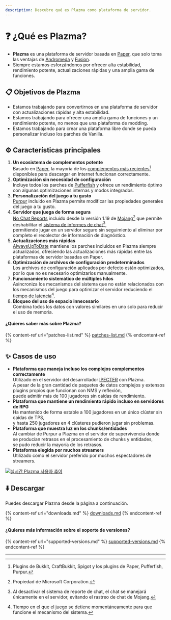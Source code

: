 ```yaml
---
description: Descubre qué es Plazma como plataforma de servidor.
---
```


# ❓ ¿Qué es Plazma?

- **Plazma** es una plataforma de servidor basada en [Paper](https://github.com/PaperMC/Paper), que solo toma las ventajas de [Andromeda](https://github.com/EarendelArchived/Andromeda) y [Fusion](https://github.com/RuinedTechnologyUnify/Fusion).
- Siempre estamos esforzándonos por ofrecer alta estabilidad, rendimiento potente, actualizaciones rápidas y una amplia gama de funciones.

## 📋 Objetivos de Plazma <a href="#id-1" id="id-1"></a>

- Estamos trabajando para convertirnos en una plataforma de servidor con actualizaciones rápidas y alta estabilidad.
- Estamos trabajando para ofrecer una amplia gama de funciones y un rendimiento potente, no menos que una plataforma de modding.
- Estamos trabajando para crear una plataforma libre donde se pueda personalizar incluso los parches de Vanilla.

## ⚙️ Características principales <a href="#id-2" id="id-2"></a>

1. **Un ecosistema de complementos potente**\
   Basado en [Paper](https://github.com/PaperMC/Paper),
   la mayoría de los [complementos más recientes](#user-content-fn-1)[^1] disponibles para descargar en Internet funcionan correctamente.
2. **Optimización sin necesidad de configuración**\
   Incluye todos los parches de [Pufferfish](https://github.com/pufferfish-gg/Pufferfish) y
   ofrece un rendimiento óptimo con algunas optimizaciones internas y modos integrados.
3. **Personalización del juego a tu gusto**\
   [Purpur](https://github.com/PurpurMC/Purpur) incluido en Plazma
   permite modificar las propiedades generales del juego a tu gusto.
4. **Servidor que juega de forma segura**\
   [No Chat Reports](https://github.com/Aizistral-Studios/No-Chat-Reports) incluido desde la versión 1.19
   de [Mojang](#user-content-fn-2)[^2] que permite deshabilitar el [sistema de informes de chat](#user-content-fn-3)[^3],\
   permitiendo jugar en un servidor seguro sin seguimiento al eliminar por completo el recolector de información de diagnóstico.
5. **Actualizaciones más rápidas**\
   [AlwaysUpToDate](https://github.com/PlazmaMC/AlwaysUpToDate) mantiene los parches incluidos en Plazma siempre actualizados, ofreciendo las actualizaciones más rápidas entre las plataformas de servidor basadas en Paper.
6. **Optimización de archivos de configuración predeterminados**\
   Los archivos de configuración aplicados por defecto están optimizados, por lo que no es necesario optimizarlos manualmente.
7. **Funcionamiento sistemático de múltiples hilos**\
   Asincroniza los mecanismos del sistema que no están relacionados con los mecanismos del juego para optimizar el servidor reduciendo el [tiempo de latencia](#user-content-fn-4)[^4].
8. **Bloqueo del uso de espacio innecesario**\
   Combina todos los datos con valores similares en uno solo para reducir el uso de memoria.

#### ¿Quieres saber más sobre Plazma? <a href="#etc-1" id="etc-1"></a>

{% content-ref url="patches-list.md" %}
[patches-list.md](patches-list.md)
{% endcontent-ref %}

## ✨ Casos de uso <a href="#id-3" id="id-3"></a>

- **Plataforma que maneja incluso los complejos complementos correctamente**\
  Utilizado en el servidor del desarrollador [IPECTER](https://github.com/IPECTER) con Plazma.\
  A pesar de la gran cantidad de paquetes de datos complejos y extensos plugins propios que funcionan con NMS y reflexión,\
  puede admitir más de 100 jugadores sin caídas de rendimiento.
- **Plataforma que mantiene un rendimiento rápido incluso en servidores de RPG**\
  Ha mantenido de forma estable a 100 jugadores en un único clúster sin caídas de TPS,\
  y hasta 250 jugadores en 4 clústeres pudieron jugar sin problemas.
- **Plataforma que muestra luz en los chunks/entidades**\
  Al cambiar de Purpur a Plazma en el servidor de supervivencia donde se producían retrasos en el procesamiento de chunks y entidades,\
  se pudo reducir la mayoría de los retrasos.
- **Plataforma elegida por muchos streamers**\
  Utilizado como el servidor preferido por muchos espectadores de streamers.

<a href="https://bstats.org/plugin/server-implementation/Plazma/18047">
   <img src="https://badge.plazmamc.org/internal/bstats" alt="실시간 Plazma 사용자 추이">
</a>

## ⬇️ Descargar

Puedes descargar Plazma desde la página a continuación.

{% content-ref url="downloads.md" %}
[downloads.md](downloads.md)
{% endcontent-ref %}

#### ¿Quieres más información sobre el soporte de versiones?

{% content-ref url="supported-versions.md" %}
[supported-versions.md](supported-versions.md)
{% endcontent-ref %}

***

[^1]: Plugins de Bukkit, CraftBukkit, Spigot y los plugins de Paper, Pufferfish, Purpur.

[^2]: Propiedad de Microsoft Corporation.

[^3]: Al desactivar el sistema de reporte de chat, el chat se manejará únicamente en el servidor, evitando el rastreo de chat de Mojang.

[^4]: Tiempo en el que el juego se detiene momentáneamente para que funcione el mecanismo del sistema.
